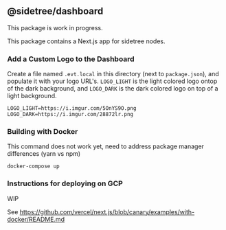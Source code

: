 ## @sidetree/dashboard

This package is work in progress.

This package contains a Next.js app for sidetree nodes.

### Add a Custom Logo to the Dashboard

Create a file named `.evt.local` in this directory (next to `package.json`),
and populate it with your logo URL's. `LOGO_LIGHT` is the light colored logo
ontop of the dark background, and `LOGO_DARK` is the dark colored logo on top
of a light background.

```
LOGO_LIGHT=https://i.imgur.com/5OnYS9O.png
LOGO_DARK=https://i.imgur.com/28872lr.png
```

### Building with Docker

This command does not work yet, need to address package manager differences (yarn vs npm)

```
docker-compose up
```

### Instructions for deploying on GCP

WIP

See https://github.com/vercel/next.js/blob/canary/examples/with-docker/README.md

